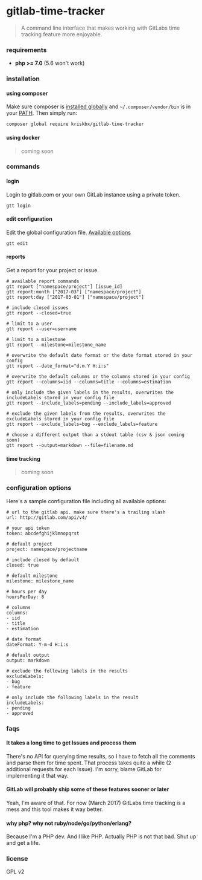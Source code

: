 # gitlab-time-tracker

> A command line interface that makes working with GitLabs time tracking feature more enjoyable.

### requirements

* **php >= 7.0** (5.6 won't work)

### installation

#### using composer

Make sure composer is [installed globally](https://getcomposer.org/doc/00-intro.md#globally) and `~/.composer/vendor/bin` is in your [PATH](http://subinsb.com/install-run-composer-binaries-globally). Then simply run:

```
composer global require kriskbx/gitlab-time-tracker
```

#### using docker

> coming soon

### commands

#### login

Login to gitlab.com or your own GitLab instance using a private token.

```
gtt login
```

#### edit configuration

Edit the global configuration file. [Available options](#options)

```
gtt edit
```

#### reports

Get a report for your project or issue.

```
# available report commands
gtt report ["namespace/project"] [issue_id]
gtt report:month ["2017-03"] ["namespace/project"]
gtt report:day ["2017-03-01"] ["namespace/project"]

# include closed issues
gtt report --closed=true

# limit to a user
gtt report --user=username

# limit to a milestone
gtt report --milestone=milestone_name

# overwrite the default date format or the date format stored in your config
gtt report --date_format="d.m.Y H:i:s"

# overwrite the default columns or the columns stored in your config
gtt report --columns=iid --columns=title --columns=estimation

# only include the given labels in the results, overwrites the includeLabels stored in your config file
gtt report --include_labels=pending --include_labels=approved

# exclude the given labels from the results, overwrites the excludeLabels stored in your config file
gtt report --exclude_labels=bug --exclude_labels=feature

# choose a different output than a stdout table (csv & json coming soon)
gtt report --output=markdown --file=filename.md
```

#### time tracking

> coming soon

### configuration options

Here's a sample configuration file including all available options:

```
# url to the gitlab api. make sure there's a trailing slash
url: http://gitlab.com/api/v4/

# your api token
token: abcdefghijklmnopqrst

# default project
project: namespace/projectname

# include closed by default
closed: true

# default milestone
milestone: milestone_name

# hours per day
hoursPerDay: 8

# columns
columns:
- iid
- title
- estimation

# date format
dateFormat: Y-m-d H:i:s

# default output
output: markdown

# exclude the following labels in the results
excludeLabels:
- bug
- feature

# only include the following labels in the result
includeLabels:
- pending
- approved
```

### faqs

#### It takes a long time to get Issues and process them

There's no API for querying time results, so I have to fetch all the comments and parse them for time spent. That process takes quite a while (2 additional requests for each Issue). I'm sorry, blame GitLab for implementing it that way.

#### GitLab will probably ship some of these features sooner or later

Yeah, I'm aware of that. For now (March 2017) GitLabs time tracking is a mess and this tool makes it way better.

#### why php? why not ruby/node/go/python/erlang?

Because I'm a PHP dev. And I like PHP. Actually PHP is not that bad. Shut up and get a life.

### license

GPL v2